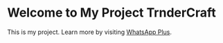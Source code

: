 <!DOCTYPE html>
<html lang="en">
<head>
    <meta charset="UTF-8">
    <meta name="viewport" content="width=device-width, initial-scale=1.0">
    <title>My Project</title>
</head>
<body>
    <h1>Welcome to My Project TrnderCraft</h1>
    <p>This is my project. Learn more by visiting <a href="http://whatplusapp.com/" target="_blank">WhatsApp Plus</a>.</p>
</body>
</html>

